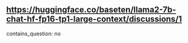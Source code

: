## https://huggingface.co/baseten/llama2-7b-chat-hf-fp16-tp1-large-context/discussions/1

contains_question: no